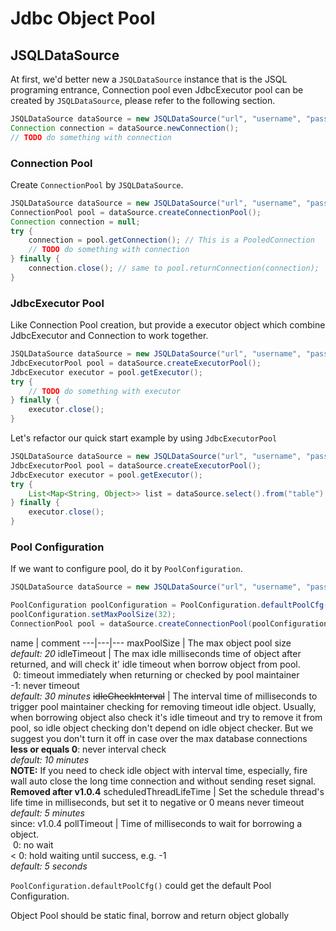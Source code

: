 # Jdbc Object Pool

## JSQLDataSource
At first, we'd better new a `JSQLDataSource` instance that is the JSQL programing entrance,
Connection pool even JdbcExecutor pool can be created by `JSQLDataSource`, please refer to
the following section.

```java
JSQLDataSource dataSource = new JSQLDataSource("url", "username", "password");
Connection connection = dataSource.newConnection();
// TODO do something with connection
```

### Connection Pool
Create `ConnectionPool` by `JSQLDataSource`.

```java
JSQLDataSource dataSource = new JSQLDataSource("url", "username", "password");
ConnectionPool pool = dataSource.createConnectionPool();
Connection connection = null;
try {
    connection = pool.getConnection(); // This is a PooledConnection
    // TODO do something with connection
} finally {
    connection.close(); // same to pool.returnConnection(connection);
}
```

### JdbcExecutor Pool
Like Connection Pool creation, but provide a executor object which combine JdbcExecutor and Connection to work together.

```java
JSQLDataSource dataSource = new JSQLDataSource("url", "username", "password");
JdbcExecutorPool pool = dataSource.createExecutorPool();
JdbcExecutor executor = pool.getExecutor();
try {
    // TODO do something with executor
} finally {
    executor.close();
}
```

Let's refactor our quick start example by using `JdbcExecutorPool`
```java
JSQLDataSource dataSource = new JSQLDataSource("url", "username", "password");
JdbcExecutorPool pool = dataSource.createExecutorPool();
JdbcExecutor executor = pool.getExecutor();
try {
    List<Map<String, Object>> list = dataSource.select().from("table").where().eq("name", "jsql").execQuery(executor);
} finally {
    executor.close();
}
```

### Pool Configuration
If we want to configure pool, do it by `PoolConfiguration`.

```java
JSQLDataSource dataSource = new JSQLDataSource("url", "username", "password");

PoolConfiguration poolConfiguration = PoolConfiguration.defaultPoolCfg();
poolConfiguration.setMaxPoolSize(32);
ConnectionPool pool = dataSource.createConnectionPool(poolConfiguration);
```

 name | comment
---|---|---
maxPoolSize | The max object pool size <br> *default: 20*
idleTimeout | The max idle milliseconds time of object after returned, and will check it' idle timeout when borrow object from pool.<br>&nbsp;0: timeout immediately when returning or checked by pool maintainer<br>-1: never timeout<br> *default: 30 minutes*
~~idleCheckInterval~~ | The interval time of milliseconds to trigger pool maintainer checking for removing timeout idle object. Usually, when borrowing object also check it's idle timeout and try to remove it from pool, so idle object checking don't depend on idle object checker. But we suggest you don't turn it off in case over the max database connections <br> **less or equals 0**: never interval check <br> *default: 10 minutes* <br> **NOTE:** If you need to check idle object with interval time, especially, fire wall auto close the long time connection and without sending reset signal.<br> **Removed after v1.0.4** 
scheduledThreadLifeTime | Set the schedule thread's life time in milliseconds, but set it to negative or 0 means never timeout<br> *default: 5 minutes* <br>since: v1.0.4
pollTimeout | Time of milliseconds to wait for borrowing a object.<br>&nbsp;0: no wait<br>< 0: hold waiting until success, e.g. -1<br> *default: 5 seconds*

`PoolConfiguration.defaultPoolCfg()` could get the default Pool Configuration.

Object Pool should be static final, borrow and return object globally
